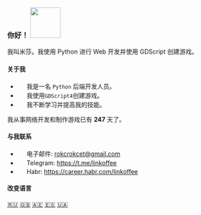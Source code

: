 ### 你好！ <img src="https://i.imgur.com/ht1cLtJ.gif" width="70"/>

我叫米莎。我使用 Python 进行 Web 开发并使用 GDScript 创建游戏。

#### 关于我

- <img src="https://i.imgur.com/biAglR4.png" width="17" /> 我是一名 `Python` 后端开发人员。
- <img src="https://i.imgur.com/r8qzwhR.png" width="17" /> 我使用`GDScript4`创建游戏。
- <img src="https://i.imgur.com/Z9qEr2r.png" width="17" /> 我不断学习并提高我的技能。

我从事网络开发和制作游戏已有 **247** 天了。

#### 与我联系

- <img src="https://i.imgur.com/yiInjvC.png" width="17" /> 电子邮件: rokcrokcet@gmail.com
- <img src="https://i.imgur.com/5xmWiID.png" width="17" /> Telegram: https://t.me/linkoffee
- <img src="https://i.imgur.com/mCB76Y7.png" width="17" /> Habr: https://career.habr.com/linkoffee

#### 改变语言
[🇷🇺](README.md) [🇬🇧](README_EN.md) [🇦🇪](README_AR.md) [🇪🇸](README_ES.md) [🇺🇦](README_UA.md)